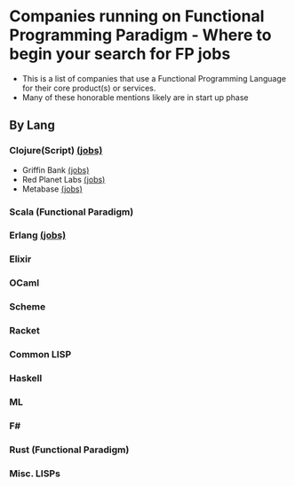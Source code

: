 # Companies running on Functional Programming Paradigm - Where to begin your search for FP jobs
- This is a list of companies that use a Functional Programming Language for their core product(s) or services.  
- Many of these honorable mentions likely are in start up phase

## By Lang

### Clojure(Script) [(jobs)](https://clojuredocs.org/jobs) 
- Griffin Bank [(jobs)](https://griffin.sh/jobs)
- Red Planet Labs [(jobs)](https://redplanetlabs.com/)
- Metabase [(jobs)](https://www.metabase.com/jobs/)

### Scala (Functional Paradigm)

### Erlang [(jobs)](https://angel.co/erlang/jobs) 

### Elixir

### OCaml

### Scheme

### Racket

### Common LISP

### Haskell

### ML

### F#

### Rust (Functional Paradigm)

### Misc. LISPs

